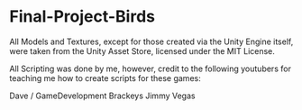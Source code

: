 # Final-Project-Birds


All Models and Textures, except for those created via the Unity Engine itself, were taken from the Unity Asset Store, licensed under the MIT License. 

All Scripting was done by me, however, credit to the following youtubers for teaching me how to create scripts for these games:

Dave / GameDevelopment
Brackeys
Jimmy Vegas
